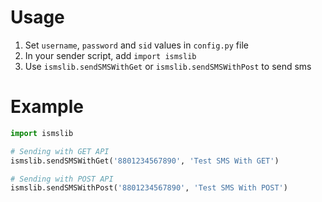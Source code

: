 # Usage

1. Set ```username```, ```password``` and ```sid``` values in ```config.py``` file
2. In your sender script, add ```import ismslib```
3. Use ```ismslib.sendSMSWithGet``` or ```ismslib.sendSMSWithPost``` to send sms

# Example
```python
import ismslib

# Sending with GET API
ismslib.sendSMSWithGet('8801234567890', 'Test SMS With GET')

# Sending with POST API
ismslib.sendSMSWithPost('8801234567890', 'Test SMS With POST')
```